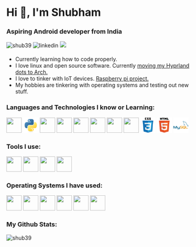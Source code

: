 <h1 align="left">Hi 👋, I'm Shubham</h1>
<h3 align="left">Aspiring Android developer from India</h3>

<p align="left">
<img src="https://komarev.com/ghpvc/?username=shub39&label=Profile%20views&color=0e75b6&style=for-the-badge" alt="shub39" />
<img src=https://img.shields.io/badge/linkedin-%2300acee.svg?color=405DE6&style=for-the-badge&logo=linkedin&logoColor=white alt=linkedin style="margin-bottom: 5px;" />
</a> 
<a href="mailto:cptnshubham39@gmail.com">
<img src="https://img.shields.io/badge/Email-D14836?style=for-the-badge&logo=Gmail&logoColor=white"/>
</a>
</p>

- Currently learning how to code properly.
- I love linux and open source software. Currently <a href="https://github.com/shub39/dotfiles"> moving my Hyprland dots to Arch. </a>
- I love to tinker with IoT devices. <a href="https://github.com/shub39/fingerprint_attendance"> Raspberry pi project. </a>
- My hobbies are tinkering with operating systems and testing out new stuff.

<h3 align="left">Languages and Technologies I know or Learning:</h3>
<p align="left"> 
  
  <a href="https://www.linux.org/" target="_blank" rel="noreferrer"><img src="https://cdn.jsdelivr.net/gh/devicons/devicon@latest/icons/linux/linux-original.svg" width="40" height="40"/></a>  <a href="https://www.python.org" target="_blank" rel="noreferrer"><img src="https://raw.githubusercontent.com/devicons/devicon/master/icons/python/python-original.svg" alt="python" width="40" height="40"/></a> <a href="https://cplusplus.com/" target="_blank" rel="noreferrer"><img src="https://cdn.jsdelivr.net/gh/devicons/devicon@latest/icons/cplusplus/cplusplus-original.svg" width="40" height="40"/></a> <a href="https://www.cprogramming.com/" target="_blank" rel="noreferrer"><img src="https://cdn.jsdelivr.net/gh/devicons/devicon@latest/icons/c/c-original.svg" width="40" height="40"/></a> <a href="https://www.gnu.org/software/bash/" target="_blank" rel="noreferrer"><img src="https://cdn.jsdelivr.net/gh/devicons/devicon@latest/icons/bash/bash-original.svg" width="40" height="40"/></a> <a href="https://ohmyz.sh/" target="_blank" rel="noreferrer"><img src="https://cdn.jsdelivr.net/gh/devicons/devicon@latest/icons/ohmyzsh/ohmyzsh-original.svg" width="40" height="40"/></a> <a href="https://kotlinlang.org/" target="_blank" rel="noreferrer"><img src="https://cdn.jsdelivr.net/gh/devicons/devicon@latest/icons/kotlin/kotlin-original.svg" width="40" height="40"/></a> <a href="https://www.raspberrypi.com/" target="_blank" rel="noreferrer"><img src="https://cdn.jsdelivr.net/gh/devicons/devicon@latest/icons/raspberrypi/raspberrypi-original.svg" width="40" height="40"/></a> <a href="https://www.w3schools.com/css/" target="_blank" rel="noreferrer"><img src="https://raw.githubusercontent.com/devicons/devicon/master/icons/css3/css3-original-wordmark.svg" alt="css3" width="40" height="40"/></a> <a href="https://www.w3.org/html/" target="_blank" rel="noreferrer"><img src="https://raw.githubusercontent.com/devicons/devicon/master/icons/html5/html5-original-wordmark.svg" alt="html5" width="40" height="40"/></a> <a href="https://www.mysql.com/" target="_blank" rel="noreferrer"><img src="https://raw.githubusercontent.com/devicons/devicon/master/icons/mysql/mysql-original-wordmark.svg" alt="mysql" width="40" height="40"/></a>
  
</p>

<h3 align="left">Tools I use:</h3>
<p align="left"> 
    <a href="https://neovim.io/"><img src="https://cdn.jsdelivr.net/gh/devicons/devicon@latest/icons/neovim/neovim-original.svg" width="40" height="40"/></a>
    <a href="https://www.vim.org/"><img src="https://cdn.jsdelivr.net/gh/devicons/devicon@latest/icons/vim/vim-original.svg" width="40" height="40"/></a>
    <a href="https://code.visualstudio.com/"><img src="https://cdn.jsdelivr.net/gh/devicons/devicon@latest/icons/vscode/vscode-original.svg" width="40" height="40"/></a>
    <a href="https://developer.android.com/studio"><img src="https://cdn.jsdelivr.net/gh/devicons/devicon@latest/icons/androidstudio/androidstudio-original.svg" width="40" height="40"/></a>
</p>

<h3 align="left">Operating Systems I have used:</h3>
<p align="left"> 
    <a href="https://www.debian.org/"><img src="https://cdn.jsdelivr.net/gh/devicons/devicon@latest/icons/debian/debian-original.svg"  width="40" height="40"/></a>
    <a href="https://fedoraproject.org/"><img src="https://cdn.jsdelivr.net/gh/devicons/devicon@latest/icons/fedora/fedora-original.svg"  width="40" height="40"/></a>
    <a href="https://www.redhat.com/en/technologies/linux-platforms/enterprise-linux"><img src="https://cdn.jsdelivr.net/gh/devicons/devicon@latest/icons/redhat/redhat-original.svg"  width="40" height="40"/></a>
    <a href="https://archlinux.org/"><img src="https://cdn.jsdelivr.net/gh/devicons/devicon@latest/icons/archlinux/archlinux-original.svg"  width="40" height="40"/></a>
    <a href="https://knowyourmeme.com/memes/michaelsoft-binbows"><img src="https://cdn.jsdelivr.net/gh/devicons/devicon@latest/icons/windows11/windows11-original.svg"  width="40" height="40"/></a>
    <a href="https://ubuntu.com/download"><img src="https://cdn.jsdelivr.net/gh/devicons/devicon@latest/icons/ubuntu/ubuntu-original.svg"  width="40" height="40"/></a>
</p>


<h3 align="left">My Github Stats:</h3>
<p align="left">  
<img src="https://github-readme-stats.vercel.app/api/top-langs?username=shub39&show_icons=true&theme=dark&locale=en&layout=compact" alt="shub39" />   
</p>
